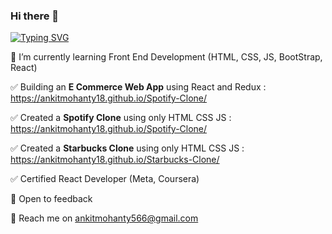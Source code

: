 ### Hi there 👋

[![Typing SVG](https://readme-typing-svg.herokuapp.com/?lines=Front+End+Developer;On+100+Days+of+Code+Challenge)](https://git.io/typing-svg)
<!--
**ankitmohanty18/ankitmohanty18** is a ✨ _special_ ✨ repository because its `README.md` (this file) appears on your GitHub profile.

Here are some ideas to get you started:

 - 🔭 I’m currently working on
🌱 I’m currently learning Front End Development (HTML, CSS & JS)  

- 👯 I’m looking to collaborate on ...
- 🤔 I’m looking for help with ...
- 💬 Ask me about ...
- 📫 How to reach me: ...
- 😄 Pronouns: ...
- ⚡ Fun fact: ...
-->
🌱 I’m currently learning Front End Development (HTML, CSS, JS, BootStrap, React)  

✅ Building an **E Commerce Web App** using React and Redux : https://ankitmohanty18.github.io/Spotify-Clone/ 

✅ Created a **Spotify Clone** using only HTML CSS JS : https://ankitmohanty18.github.io/Spotify-Clone/ 

✅ Created a **Starbucks Clone** using only HTML CSS JS : https://ankitmohanty18.github.io/Starbucks-Clone/

✅ Certified React Developer (Meta, Coursera)

💬 Open to feedback  

📧 Reach me on ankitmohanty566@gmail.com

